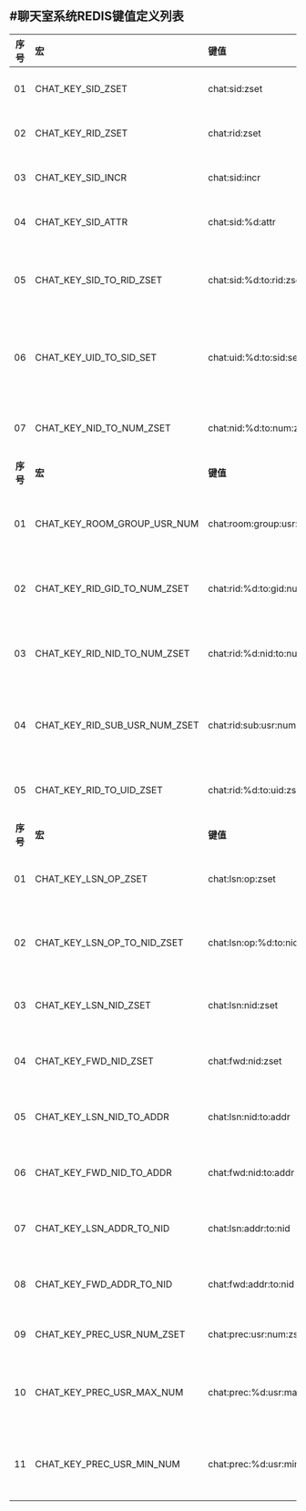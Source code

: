 #聊天室系统REDIS键值定义列表
---
|**序号**|**宏**|**键值**|**类型**|**描述**|**备注**|
|:------:|:------|:-------|:-------|:---------|:-------|
| 01 | CHAT_KEY_SID_ZSET | chat:sid:zset | ZSET | 会话SID集合 | 成员:SID/分值:TTL |
| 02 | CHAT_KEY_RID_ZSET | chat:rid:zset | ZSET | 聊天室RID集合 | 成员:RID/分值:TTL |
| 03 | CHAT_KEY_SID_INCR | chat:sid:incr | ZSET | 会话SID增量器 | 只增不减 |
| 04 | CHAT_KEY_SID_ATTR | chat:sid:%d:attr | HTAB | 会话SID属性 | 包含UID/NID |
| 05 | CHAT_KEY_SID_TO_RID_ZSET | chat:sid:%d:to:rid:zset | ZSET | 会话SID对应的RID集合 | 成员:RID/分值:GID |
| 06 | CHAT_KEY_UID_TO_SID_SET | chat:uid:%d:to:sid:set | SET | 用户UID对应的会话SID集合 | SID集合 |
| 07 | CHAT_KEY_NID_TO_NUM_ZSET | chat:nid:%d:to:num:zset | ZSET | 各帧听层在线人数 | 成员:NID/分值:USERNUM |
|**序号**|**宏**|**键值**|**类型**|**描述**|**备注**|
| 01 | CHAT_KEY_ROOM_GROUP_USR_NUM | chat:room:group:usr:num | ZSET | 聊天室分组人数配置 | 成员:RID/分值:USERNUM |
| 02 | CHAT_KEY_RID_GID_TO_NUM_ZSET | chat:rid:%d:to:gid:num:zset | ZSET | 某聊天室各组人数 | 成员:GID/分值:USERNUM |
| 03 | CHAT_KEY_RID_NID_TO_NUM_ZSET | chat:rid:%d:nid:to:num:zset | ZSET | 某聊天室各帧听层人数 | 成员:NID/分值:USERNUM |
| 04 | CHAT_KEY_RID_SUB_USR_NUM_ZSET | chat:rid:sub:usr:num:zset | ZSET | 聊天室人数订阅集合 | 暂无 |
| 05 | CHAT_KEY_RID_TO_UID_ZSET | chat:rid:%d:to:uid:zset | ZSET | 聊天室用户列表 | UID列表 |
|**序号**|**宏**|**键值**|**类型**|**描述**|**备注**|
| 01 | CHAT_KEY_LSN_OP_ZSET | chat:lsn:op:zset | ZSET | 帧听层运营商集合 | 成员:运营商ID/分值:TTL |
| 02 | CHAT_KEY_LSN_OP_TO_NID_ZSET | chat:lsn:op:%d:to:nid:zset | ZSET | 运营商帧听层NID集合 | 成员:NID/分值:TTL |
| 03 | CHAT_KEY_LSN_NID_ZSET | chat:lsn:nid:zset | ZSET | 帧听层NID集合 | 成员:NID/分值:TTL |
| 04 | CHAT_KEY_FWD_NID_ZSET | chat:fwd:nid:zset | ZSET | 转发层NID集合 | 成员:NID/分值:TTL |
| 05 | CHAT_KEY_LSN_NID_TO_ADDR | chat:lsn:nid:to:addr | KEY | 帧听层NID->地址 | 键:NID/值:外网IP+端口 |
| 06 | CHAT_KEY_FWD_NID_TO_ADDR | chat:fwd:nid:to:addr | KEY | 转发层NID->地址 | 键:NID/值:内网IP+端口 |
| 07 | CHAT_KEY_LSN_ADDR_TO_NID | chat:lsn:addr:to:nid | KEY | 帧听层地址->NID | 键:外网IP+端口/值:NID |
| 08 | CHAT_KEY_FWD_ADDR_TO_NID | chat:fwd:addr:to:nid | KEY | 转发层地址->NID | 键:内网IP+端口/值:NID |
| 09 | CHAT_KEY_PREC_USR_NUM_ZSET | chat:prec:usr:num:zset | ZSET | 人数统计精度 | 成员:prec/分值:记录条数 |
| 10 | CHAT_KEY_PREC_USR_MAX_NUM | chat:prec:%d:usr:max:num | HASH | 某统计精度最大人数 | 键:时间/值:最大人数 |
| 11 | CHAT_KEY_PREC_USR_MIN_NUM | chat:prec:%d:usr:min:num | HASH | 某统计精度最少人数 | 键:时间/值:最少人数 |
